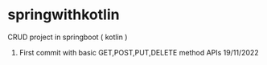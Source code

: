 # springwithkotlin

CRUD project in springboot ( kotlin )

1. First commit with basic GET,POST,PUT,DELETE method APIs 19/11/2022